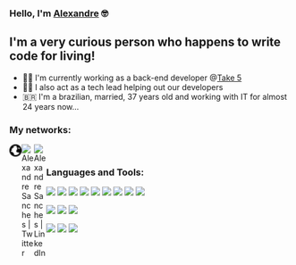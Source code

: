 ### Hello, I'm [Alexandre][website] 🤓

## I'm a very curious person who happens to write code for living!
- 👨‍💻 I'm currently working as a back-end developer @[Take 5][take5]
- 🕵️‍♂️ I also act as a tech lead helping out our developers
- 🇧🇷 I'm a brazilian, married, 37 years old and working with IT for almost 24 years now...

### My networks:

[<img align="left" alt="alexandresanches.dev" width="22px" src="https://raw.githubusercontent.com/iconic/open-iconic/master/svg/globe.svg" />][website]
[<img align="left" alt="Alexandre Sanches | Twitter" width="22px" src="https://cdn.jsdelivr.net/npm/simple-icons@v3/icons/twitter.svg" />][twitter]
[<img align="left" alt="Alexandre Sanches | LinkedIn" width="22px" src="https://cdn.jsdelivr.net/npm/simple-icons@v3/icons/linkedin.svg" />][linkedin]

<br />

### Languages and Tools:
![](https://img.shields.io/badge/CODE-Python-brightgreen)
![](https://img.shields.io/badge/CODE-PHP-green)
![](https://img.shields.io/badge/CODE-Delphi-yellowgreen)
![](https://img.shields.io/badge/CODE-PL--SQL-blue)
![](https://img.shields.io/badge/CODE-Javascript-lightgrey)
![](https://img.shields.io/badge/Code-VueJS-informational?style=flat&logo=vue.js&logoColor=white&color=4FC08D)
![](https://img.shields.io/badge/Code-Node.js-informational?style=flat&logo=node.js&logoColor=white&color=339933)
![](https://img.shields.io/badge/Code-HTML-informational?style=flat&logo=html5&logoColor=white&color=E34F26)
![](https://img.shields.io/badge/Code-CSS-informational?style=flat&logo=css3&logoColor=white&color=1572B6)

![](https://img.shields.io/badge/Cloud-Firebase-informational?style=flat&logo=firebase&logoColor=white&color=FFCA28)
![](https://img.shields.io/badge/Cloud-AWS-informational?style=flat&logo=amazon-aws&logoColor=white&color=232F3E)
![](https://img.shields.io/badge/Cloud-Azure-informational?style=flat&logo=microsoft-azure&logoColor=white&color=0089D6)

![](https://img.shields.io/badge/Tools-VSCode-informational?style=flat&logo=visual-studio-code&logoColor=white&color=007ACC)
![](https://img.shields.io/badge/Tools-Git-informational?style=flat&logo=git&logoColor=white&color=F05032)
![](https://img.shields.io/badge/Tools-Github-informational?style=flat&logo=github&logoColor=white&color=181717)

[website]: https://www.linkedin.com/in/alexandre-sanches-de-melo-barbosa-23240019/
[twitter]: https://twitter.com/rolexsanches
[linkedin]: https://www.linkedin.com/in/alexandre-sanches-de-melo-barbosa-23240019/
[instagram]: https://www.instagram.com/rolexsanches/
[take5]: https://take5lms.com
